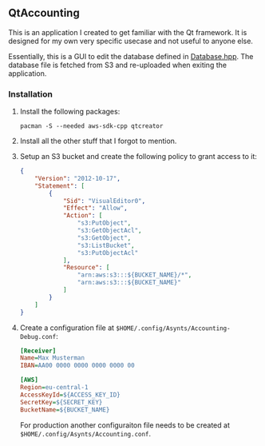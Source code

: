 ## QtAccounting

This is an application I created to get familiar with the Qt framework.
It is designed for my own very specific usecase and not useful to anyone else.

Essentially, this is a GUI to edit the database defined in [Database.hpp](Persistance/Database.hpp).
The database file is fetched from S3 and re-uploaded when exiting the application.

### Installation

 1. Install the following packages:

    ```none
    pacman -S --needed aws-sdk-cpp qtcreator
    ```

 1. Install all the other stuff that I forgot to mention.

 1. Setup an S3 bucket and create the following policy to grant access to it:
 
    ```json
    {
        "Version": "2012-10-17",
        "Statement": [
            {
                "Sid": "VisualEditor0",
                "Effect": "Allow",
                "Action": [
                    "s3:PutObject",
                    "s3:GetObjectAcl",
                    "s3:GetObject",
                    "s3:ListBucket",
                    "s3:PutObjectAcl"
                ],
                "Resource": [
                    "arn:aws:s3:::${BUCKET_NAME}/*",
                    "arn:aws:s3:::${BUCKET_NAME}"
                ]
            }
        ]
    }
    ```

 1. Create a configuration file at `$HOME/.config/Asynts/Accounting-Debug.conf`:
 
    ```ini
    [Receiver]
    Name=Max Musterman
    IBAN=AA00 0000 0000 0000 0000 00
    
    [AWS]
    Region=eu-central-1
    AccessKeyId=${ACCESS_KEY_ID}
    SecretKey=${SECRET_KEY}
    BucketName=${BUCKET_NAME}
    ```

    For production another configuraiton file needs to be created at `$HOME/.config/Asynts/Accounting.conf`.
